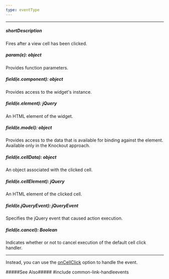 ```yaml
---
type: eventType
---
```

---
##### shortDescription
Fires after a view cell has been clicked.

##### param(e): object
Provides function parameters.

##### field(e.component): object
Provides access to the widget's instance.

##### field(e.element): jQuery
An HTML element of the widget.

##### field(e.model): object
Provides access to the data that is available for binding against the element. Available only in the Knockout approach.

##### field(e.cellData): object
An object associated with the clicked cell.

##### field(e.cellElement): jQuery
An HTML element of the clicked cell.

##### field(e.jQueryEvent): jQueryEvent
Specifies the jQuery event that caused action execution.

##### field(e.cancel): Boolean
Indicates whether or not to cancel execution of the default cell click handler.

---
Instead, you can use the [onCellClick](/api-reference/10%20UI%20Widgets/dxScheduler/1%20Configuration/onCellClick.md '/Documentation/ApiReference/UI_Widgets/dxScheduler/Configuration/#onCellClick') option to handle the event.

#####See Also#####
#include common-link-handleevents